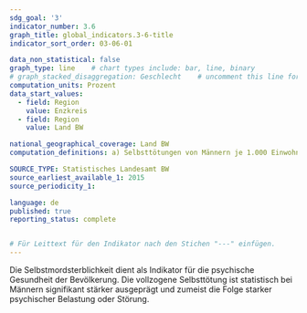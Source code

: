 ```yaml
---
sdg_goal: '3'
indicator_number: 3.6
graph_title: global_indicators.3-6-title 
indicator_sort_order: 03-06-01

data_non_statistical: false
graph_type: line    # chart types include: bar, line, binary
# graph_stacked_disaggregation: Geschlecht    # uncomment this line for stacked bars. eplace "Geschlecht" with the field of aggregation.
computation_units: Prozent
data_start_values:
  - field: Region
    value: Enzkreis
  - field: Region
    value: Land BW

national_geographical_coverage: Land BW
computation_definitions: a) Selbsttötungen von Männern je 1.000 Einwohner <br> b) Selbsttötungen von Frauen je 1.000 Einwohner

SOURCE_TYPE: Statistisches Landesamt BW
source_earliest_available_1: 2015
source_periodicity_1: 

language: de   
published: true
reporting_status: complete


# Für Leittext für den Indikator nach den Stichen "---" einfügen.
---
```


Die Selbstmordsterblichkeit dient als Indikator für die psychische Gesundheit der Bevölkerung. Die vollzogene Selbsttötung ist statistisch bei Männern signifikant stärker ausgeprägt und zumeist die Folge starker psychischer Belastung oder Störung.